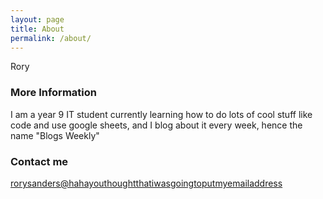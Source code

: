 ```yaml
---
layout: page
title: About
permalink: /about/
---
```


Rory 

### More Information

I am a year 9 IT student currently learning how to do lots of cool stuff like code and use google sheets, and I blog about it every week, hence the name "Blogs Weekly"
### Contact me

[rorysanders@hahayouthoughtthatiwasgoingtoputmyemailaddress](emailme@myemailaddress.com)
